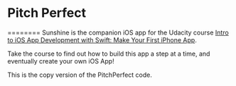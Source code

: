 # Pitch Perfect
========
Sunshine is the companion iOS app for the Udacity course 
[Intro to iOS App Development with Swift: Make Your First iPhone App](https://www.udacity.com/course/intro-to-ios-app-development-with-swift--ud585).

Take the course to find out how to build this app a step at a time, and eventually create your own iOS App!

This is the copy version of the PitchPerfect code.

